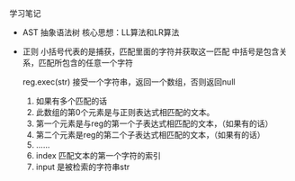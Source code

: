 学习笔记

* AST 抽象语法树
  核心思想：LL算法和LR算法

* 正则
  小括号代表的是捕获，匹配里面的字符并获取这一匹配
  中括号是包含关系，匹配所包含的任意一个字符

  reg.exec(str) 接受一个字符串，返回一个数组，否则返回null
  1. 如果有多个匹配的话
    1. 此数组的第0个元素是与正则表达式相匹配的文本。
    2. 第一个元素是与reg的第一个子表达式相匹配的文本，（如果有的话）
    3. 第二个元素是reg的第二个子表达式相匹配的文本，（如果有的话）
    4. ……
  2. index 匹配文本的第一个字符的索引
  3. input 是被检索的字符串str

